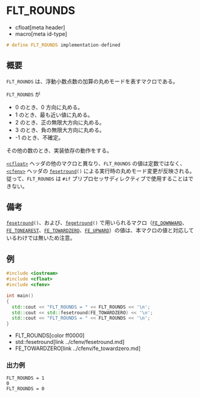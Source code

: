 # FLT_ROUNDS
* cfloat[meta header]
* macro[meta id-type]

```cpp
# define FLT_ROUNDS implementation-defined
```

## 概要
`FLT_ROUNDS` は、浮動小数点数の加算の丸めモードを表すマクロである。

`FLT_ROUNDS` が

- 0 のとき、0 方向に丸める。
- 1 のとき、最も近い値に丸める。
- 2 のとき、正の無限大方向に丸める。
- 3 のとき、負の無限大方向に丸める。
- -1 のとき、不確定。

その他の数のとき、実装依存の動作をする。

[`<cfloat>`](../cfloat.md) ヘッダの他のマクロと異なり、`FLT_ROUNDS` の値は定数ではなく、[`<cfenv>`](../cfenv.md) ヘッダの [`fesetround`](../cfenv/fesetround.md)`()` による実行時の丸めモード変更が反映される。  
従って、`FLT_ROUNDS` は `#if` プリプロセッサディレクティブで使用することはできない。


## 備考
[`fesetround`](../cfenv/fesetround.md)`()`、および、[`fegetround`](../cfenv/fegetround.md)`()` で用いられるマクロ（[`FE_DOWNWARD`](../cfenv/fe_downward.md)、[`FE_TONEAREST`](../cfenv/fe_tonearest.md)、[`FE_TOWARDZERO`](../cfenv/fe_towardzero.md)、[`FE_UPWARD`](../cfenv/fe_upward.md)）の値は、本マクロの値と対応しているわけでは無いため注意。


## 例
```cpp example
#include <iostream>
#include <cfloat>
#include <cfenv>

int main()
{
  std::cout << "FLT_ROUNDS = " << FLT_ROUNDS << '\n';
  std::cout << std::fesetround(FE_TOWARDZERO) << '\n';
  std::cout << "FLT_ROUNDS = " << FLT_ROUNDS << '\n';
}
```
* FLT_ROUNDS[color ff0000]
* std::fesetround[link ../cfenv/fesetround.md]
* FE_TOWARDZERO[link ../cfenv/fe_towardzero.md]

### 出力例
```
FLT_ROUNDS = 1
0
FLT_ROUNDS = 0
```
